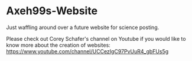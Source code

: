 # Axeh99s-Website
Just waffling around over a future website for science posting.

Please check out Corey Schafer's channel on Youtube if you would like to know more about the creation of websites:
https://www.youtube.com/channel/UCCezIgC97PvUuR4_gbFUs5g
